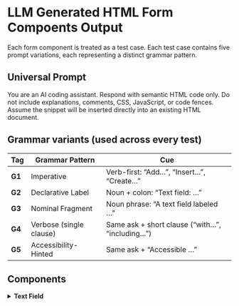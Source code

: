 # LLM Generated HTML Form Compoents Output 
Each form component is treated as a test case.
Each test case contains five prompt variations, each representing a distinct grammar pattern.

## Universal Prompt 
You are an AI coding assistant.
Respond with semantic HTML code only.
Do not include explanations, comments, CSS, JavaScript, or code fences.
Assume the snippet will be inserted directly into an existing HTML document.

## Grammar variants (used across every test)

| Tag    | Grammar Pattern         | Cue                                             |
| ------ | ----------------------- | ----------------------------------------------- |
| **G1** | Imperative              | Verb-first: “Add…”, “Insert…”, “Create…”        |
| **G2** | Declarative Label       | Noun + colon: “Text field: …”                   |
| **G3** | Nominal Fragment        | Noun phrase: “A text field labeled …”           |
| **G4** | Verbose (single clause) | Same ask + short clause (“with…”, “including…”) |
| **G5** | Accessibility-Hinted    | Same ask + “Accessible …”                       |

## Components 

<details>
  <summary><strong>Text Field</strong></summary>

| Model | Variant | Prompt | Output (HTML) | File Link |
|--------|----------|---------|----------------|------------|
| **openai/gpt-5** | G1 | Insert a field to respond to the question “What color is an orange?” | — | [g1.html](outputs/text-field/openai-gpt-5/g1.html) |
| **openai/gpt-5** | G2 | Text field: What color is an orange? | — | [g2.html](outputs/text-field/openai-gpt-5/g2.html) |
| **openai/gpt-5** | G3 | Field: What color is an orange? | — | [g3.html](outputs/text-field/openai-gpt-5/g3.html) |
| **openai/gpt-5** | G4 | Field and label for “What color is an orange?” | — | [g4.html](outputs/text-field/openai-gpt-5/g4.html) |
| **openai/gpt-5** | G5 | Accessible field to answer What color is an orange? | — | [g5.html](outputs/text-field/openai-gpt-5/g5.html) |
| **openai/gpt-5-mini** | G1 | Insert a field to respond to the question “What color is an orange?” | — | [g1.html](outputs/text-field/openai-gpt-5-mini/g1.html) |
| **openai/gpt-5-mini** | G2 | Text field: What color is an orange? | — | [g2.html](outputs/text-field/openai-gpt-5-mini/g2.html) |
| **openai/gpt-5-mini** | G3 | Field: What color is an orange? | — | [g3.html](outputs/text-field/openai-gpt-5-mini/g3.html) |
| **openai/gpt-5-mini** | G4 | Field and label for “What color is an orange?” | — | [g4.html](outputs/text-field/openai-gpt-5-mini/g4.html) |
| **openai/gpt-5-mini** | G5 | Accessible field to answer What color is an orange? | — | [g5.html](outputs/text-field/openai-gpt-5-mini/g5.html) |
| **openai/gpt-4.1-mini** | G1 | Insert a field to respond to the question “What color is an orange?” | — | [g1.html](outputs/text-field/openai-gpt-4.1-mini/g1.html) |
| **openai/gpt-4.1-mini** | G2 | Text field: What color is an orange? | — | [g2.html](outputs/text-field/openai-gpt-4.1-mini/g2.html) |
| **openai/gpt-4.1-mini** | G3 | Field: What color is an orange? | — | [g3.html](outputs/text-field/openai-gpt-4.1-mini/g3.html) |
| **openai/gpt-4.1-mini** | G4 | Field and label for “What color is an orange?” | — | [g4.html](outputs/text-field/openai-gpt-4.1-mini/g4.html) |
| **openai/gpt-4.1-mini** | G5 | Accessible field to answer What color is an orange? | — | [g5.html](outputs/text-field/openai-gpt-4.1-mini/g5.html) |
| **anthropic/claude-sonnet-4.5** | G1 | Insert a field to respond to the question “What color is an orange?” | — | [g1.html](outputs/text-field/anthropic-claude-sonnet-4.5/g1.html) |
| **anthropic/claude-sonnet-4.5** | G2 | Text field: What color is an orange? | — | [g2.html](outputs/text-field/anthropic-claude-sonnet-4.5/g2.html) |
| **anthropic/claude-sonnet-4.5** | G3 | Field: What color is an orange? | — | [g3.html](outputs/text-field/anthropic-claude-sonnet-4.5/g3.html) |
| **anthropic/claude-sonnet-4.5** | G4 | Field and label for “What color is an orange?” | — | [g4.html](outputs/text-field/anthropic-claude-sonnet-4.5/g4.html) |
| **anthropic/claude-sonnet-4.5** | G5 | Accessible field to answer What color is an orange? | — | [g5.html](outputs/text-field/anthropic-claude-sonnet-4.5/g5.html) |
| **anthropic/claude-sonnet-4** | G1 | Insert a field to respond to the question “What color is an orange?” | — | [g1.html](outputs/text-field/anthropic-claude-sonnet-4/g1.html) |
| **anthropic/claude-sonnet-4** | G2 | Text field: What color is an orange? | — | [g2.html](outputs/text-field/anthropic-claude-sonnet-4/g2.html) |
| **anthropic/claude-sonnet-4** | G3 | Field: What color is an orange? | — | [g3.html](outputs/text-field/anthropic-claude-sonnet-4/g3.html) |
| **anthropic/claude-sonnet-4** | G4 | Field and label for “What color is an orange?” | — | [g4.html](outputs/text-field/anthropic-claude-sonnet-4/g4.html) |
| **anthropic/claude-sonnet-4** | G5 | Accessible field to answer What color is an orange? | — | [g5.html](outputs/text-field/anthropic-claude-sonnet-4/g5.html) |
| **anthropic/claude-3.7-sonnet** | G1 | Insert a field to respond to the question “What color is an orange?” | — | [g1.html](outputs/text-field/anthropic-claude-3.7-sonnet/g1.html) |
| **anthropic/claude-3.7-sonnet** | G2 | Text field: What color is an orange? | — | [g2.html](outputs/text-field/anthropic-claude-3.7-sonnet/g2.html) |
| **anthropic/claude-3.7-sonnet** | G3 | Field: What color is an orange? | — | [g3.html](outputs/text-field/anthropic-claude-3.7-sonnet/g3.html) |
| **anthropic/claude-3.7-sonnet** | G4 | Field and label for “What color is an orange?” | — | [g4.html](outputs/text-field/anthropic-claude-3.7-sonnet/g4.html) |
| **anthropic/claude-3.7-sonnet** | G5 | Accessible field to answer What color is an orange? | — | [g5.html](outputs/text-field/anthropic-claude-3.7-sonnet/g5.html) |
| **google/gemini-2.5-pro** | G1 | Insert a field to respond to the question “What color is an orange?” | — | [g1.html](outputs/text-field/google-gemini-2.5-pro/g1.html) |
| **google/gemini-2.5-pro** | G2 | Text field: What color is an orange? | — | [g2.html](outputs/text-field/google-gemini-2.5-pro/g2.html) |
| **google/gemini-2.5-pro** | G3 | Field: What color is an orange? | — | [g3.html](outputs/text-field/google-gemini-2.5-pro/g3.html) |
| **google/gemini-2.5-pro** | G4 | Field and label for “What color is an orange?” | — | [g4.html](outputs/text-field/google-gemini-2.5-pro/g4.html) |
| **google/gemini-2.5-pro** | G5 | Accessible field to answer What color is an orange? | — | [g5.html](outputs/text-field/google-gemini-2.5-pro/g5.html) |
| **google/gemini-2.5-flash** | G1 | Insert a field to respond to the question “What color is an orange?” | — | [g1.html](outputs/text-field/google-gemini-2.5-flash/g1.html) |
| **google/gemini-2.5-flash** | G2 | Text field: What color is an orange? | — | [g2.html](outputs/text-field/google-gemini-2.5-flash/g2.html) |
| **google/gemini-2.5-flash** | G3 | Field: What color is an orange? | — | [g3.html](outputs/text-field/google-gemini-2.5-flash/g3.html) |
| **google/gemini-2.5-flash** | G4 | Field and label for “What color is an orange?” | — | [g4.html](outputs/text-field/google-gemini-2.5-flash/g4.html) |
| **google/gemini-2.5-flash** | G5 | Accessible field to answer What color is an orange? | — | [g5.html](outputs/text-field/google-gemini-2.5-flash/g5.html) |
| **google/gemma-3-12b-it** | G1 | Insert a field to respond to the question “What color is an orange?” | — | [g1.html](outputs/text-field/google-gemma-3-12b-it/g1.html) |
| **google/gemma-3-12b-it** | G2 | Text field: What color is an orange? | — | [g2.html](outputs/text-field/google-gemma-3-12b-it/g2.html) |
| **google/gemma-3-12b-it** | G3 | Field: What color is an orange? | — | [g3.html](outputs/text-field/google-gemma-3-12b-it/g3.html) |
| **google/gemma-3-12b-it** | G4 | Field and label for “What color is an orange?” | — | [g4.html](outputs/text-field/google-gemma-3-12b-it/g4.html) |
| **google/gemma-3-12b-it** | G5 | Accessible field to answer What color is an orange? | — | [g5.html](outputs/text-field/google-gemma-3-12b-it/g5.html) |
| **x-ai/grok-4-fast** | G1 | Insert a field to respond to the question “What color is an orange?” | — | [g1.html](outputs/text-field/x-ai-grok-4-fast/g1.html) |
| **x-ai/grok-4-fast** | G2 | Text field: What color is an orange? | — | [g2.html](outputs/text-field/x-ai-grok-4-fast/g2.html) |
| **x-ai/grok-4-fast** | G3 | Field: What color is an orange? | — | [g3.html](outputs/text-field/x-ai-grok-4-fast/g3.html) |
| **x-ai/grok-4-fast** | G4 | Field and label for “What color is an orange?” | — | [g4.html](outputs/text-field/x-ai-grok-4-fast/g4.html) |
| **x-ai/grok-4-fast** | G5 | Accessible field to answer What color is an orange? | — | [g5.html](outputs/text-field/x-ai-grok-4-fast/g5.html) |
| **x-ai/grok-4** | G1 | Insert a field to respond to the question “What color is an orange?” | — | [g1.html](outputs/text-field/x-ai-grok-4/g1.html) |
| **x-ai/grok-4** | G2 | Text field: What color is an orange? | — | [g2.html](outputs/text-field/x-ai-grok-4/g2.html) |
| **x-ai/grok-4** | G3 | Field: What color is an orange? | — | [g3.html](outputs/text-field/x-ai-grok-4/g3.html) |
| **x-ai/grok-4** | G4 | Field and label for “What color is an orange?” | — | [g4.html](outputs/text-field/x-ai-grok-4/g4.html) |
| **x-ai/grok-4** | G5 | Accessible field to answer What color is an orange? | — | [g5.html](outputs/text-field/x-ai-grok-4/g5.html) |
| **deepseek/deepseek-chat-v3.1** | G1 | Insert a field to respond to the question “What color is an orange?” | — | [g1.html](outputs/text-field/deepseek-deepseek-chat-v3.1/g1.html) |
| **deepseek/deepseek-chat-v3.1** | G2 | Text field: What color is an orange? | — | [g2.html](outputs/text-field/deepseek-deepseek-chat-v3.1/g2.html) |
| **deepseek/deepseek-chat-v3.1** | G3 | Field: What color is an orange? | — | [g3.html](outputs/text-field/deepseek-deepseek-chat-v3.1/g3.html) |
| **deepseek/deepseek-chat-v3.1** | G4 | Field and label for “What color is an orange?” | — | [g4.html](outputs/text-field/deepseek-deepseek-chat-v3.1/g4.html) |
| **deepseek/deepseek-chat-v3.1** | G5 | Accessible field to answer What color is an orange? | — | [g5.html](outputs/text-field/deepseek-deepseek-chat-v3.1/g5.html) |
| **qwen/qwen3-coder-30b-a3b-instruct** | G1 | Insert a field to respond to the question “What color is an orange?” | — | [g1.html](outputs/text-field/qwen-qwen3-coder-30b-a3b-instruct/g1.html) |
| **qwen/qwen3-coder-30b-a3b-instruct** | G2 | Text field: What color is an orange? | — | [g2.html](outputs/text-field/qwen-qwen3-coder-30b-a3b-instruct/g2.html) |
| **qwen/qwen3-coder-30b-a3b-instruct** | G3 | Field: What color is an orange? | — | [g3.html](outputs/text-field/qwen-qwen3-coder-30b-a3b-instruct/g3.html) |
| **qwen/qwen3-coder-30b-a3b-instruct** | G4 | Field and label for “What color is an orange?” | — | [g4.html](outputs/text-field/qwen-qwen3-coder-30b-a3b-instruct/g4.html) |
| **qwen/qwen3-coder-30b-a3b-instruct** | G5 | Accessible field to answer What color is an orange? | — | [g5.html](outputs/text-field/qwen-qwen3-coder-30b-a3b-instruct/g5.html) |
| **qwen/qwen3-coder-480b-a35b** | G1 | Insert a field to respond to the question “What color is an orange?” | — | [g1.html](outputs/text-field/qwen-qwen3-coder-480b-a35b/g1.html) |
| **qwen/qwen3-coder-480b-a35b** | G2 | Text field: What color is an orange? | — | [g2.html](outputs/text-field/qwen-qwen3-coder-480b-a35b/g2.html) |
| **qwen/qwen3-coder-480b-a35b** | G3 | Field: What color is an orange? | — | [g3.html](outputs/text-field/qwen-qwen3-coder-480b-a35b/g3.html) |
| **qwen/qwen3-coder-480b-a35b** | G4 | Field and label for “What color is an orange?” | — | [g4.html](outputs/text-field/qwen-qwen3-coder-480b-a35b/g4.html) |
| **qwen/qwen3-coder-480b-a35b** | G5 | Accessible field to answer What color is an orange? | — | [g5.html](outputs/text-field/qwen-qwen3-coder-480b-a35b/g5.html) |
| **qwen/qwen3-vl-235b-a22b-instruct** | G1 | Insert a field to respond to the question “What color is an orange?” | — | [g1.html](outputs/text-field/qwen-qwen3-vl-235b-a22b-instruct/g1.html) |
| **qwen/qwen3-vl-235b-a22b-instruct** | G2 | Text field: What color is an orange? | — | [g2.html](outputs/text-field/qwen-qwen3-vl-235b-a22b-instruct/g2.html) |
| **qwen/qwen3-vl-235b-a22b-instruct** | G3 | Field: What color is an orange? | — | [g3.html](outputs/text-field/qwen-qwen3-vl-235b-a22b-instruct/g3.html) |
| **qwen/qwen3-vl-235b-a22b-instruct** | G4 | Field and label for “What color is an orange?” | — | [g4.html](outputs/text-field/qwen-qwen3-vl-235b-a22b-instruct/g4.html) |
| **qwen/qwen3-vl-235b-a22b-instruct** | G5 | Accessible field to answer What color is an orange? | — | [g5.html](outputs/text-field/qwen-qwen3-vl-235b-a22b-instruct/g5.html) |
| **z-ai/glm-4.6** | G1 | Insert a field to respond to the question “What color is an orange?” | — | [g1.html](outputs/text-field/z-ai-glm-4.6/g1.html) |
| **z-ai/glm-4.6** | G2 | Text field: What color is an orange? | — | [g2.html](outputs/text-field/z-ai-glm-4.6/g2.html) |
| **z-ai/glm-4.6** | G3 | Field: What color is an orange? | — | [g3.html](outputs/text-field/z-ai-glm-4.6/g3.html) |
| **z-ai/glm-4.6** | G4 | Field and label for “What color is an orange?” | — | [g4.html](outputs/text-field/z-ai-glm-4.6/g4.html) |
| **z-ai/glm-4.6** | G5 | Accessible field to answer What color is an orange? | — | [g5.html](outputs/text-field/z-ai-glm-4.6/g5.html) |
| **z-ai/glm-4.5-air** | G1 | Insert a field to respond to the question “What color is an orange?” | — | [g1.html](outputs/text-field/z-ai-glm-4.5-air/g1.html) |
| **z-ai/glm-4.5-air** | G2 | Text field: What color is an orange? | — | [g2.html](outputs/text-field/z-ai-glm-4.5-air/g2.html) |
| **z-ai/glm-4.5-air** | G3 | Field: What color is an orange? | — | [g3.html](outputs/text-field/z-ai-glm-4.5-air/g3.html) |
| **z-ai/glm-4.5-air** | G4 | Field and label for “What color is an orange?” | — | [g4.html](outputs/text-field/z-ai-glm-4.5-air/g4.html) |
| **z-ai/glm-4.5-air** | G5 | Accessible field to answer What color is an orange? | — | [g5.html](outputs/text-field/z-ai-glm-4.5-air/g5.html) |
| **mistral/mixtral-8x22b** | G1 | Insert a field to respond to the question “What color is an orange?” | — | [g1.html](outputs/text-field/mistral-mixtral-8x22b/g1.html) |
| **mistral/mixtral-8x22b** | G2 | Text field: What color is an orange? | — | [g2.html](outputs/text-field/mistral-mixtral-8x22b/g2.html) |
| **mistral/mixtral-8x22b** | G3 | Field: What color is an orange? | — | [g3.html](outputs/text-field/mistral-mixtral-8x22b/g3.html) |
| **mistral/mixtral-8x22b** | G4 | Field and label for “What color is an orange?” | — | [g4.html](outputs/text-field/mistral-mixtral-8x22b/g4.html) |
| **mistral/mixtral-8x22b** | G5 | Accessible field to answer What color is an orange? | — | [g5.html](outputs/text-field/mistral-mixtral-8x22b/g5.html) |
| **meta/llama-3.1-405b** | G1 | Insert a field to respond to the question “What color is an orange?” | — | [g1.html](outputs/text-field/meta-llama-3.1-405b/g1.html) |
| **meta/llama-3.1-405b** | G2 | Text field: What color is an orange? | — | [g2.html](outputs/text-field/meta-llama-3.1-405b/g2.html) |
| **meta/llama-3.1-405b** | G3 | Field: What color is an orange? | — | [g3.html](outputs/text-field/meta-llama-3.1-405b/g3.html) |
| **meta/llama-3.1-405b** | G4 | Field and label for “What color is an orange?” | — | [g4.html](outputs/text-field/meta-llama-3.1-405b/g4.html) |
| **meta/llama-3.1-405b** | G5 | Accessible field to answer What color is an orange? | — | [g5.html](outputs/text-field/meta-llama-3.1-405b/g5.html) |
| **meta/llama-3.1-70b** | G1 | Insert a field to respond to the question “What color is an orange?” | — | [g1.html](outputs/text-field/meta-llama-3.1-70b/g1.html) |
| **meta/llama-3.1-70b** | G2 | Text field: What color is an orange? | — | [g2.html](outputs/text-field/meta-llama-3.1-70b/g2.html) |
| **meta/llama-3.1-70b** | G3 | Field: What color is an orange? | — | [g3.html](outputs/text-field/meta-llama-3.1-70b/g3.html) |
| **meta/llama-3.1-70b** | G4 | Field and label for “What color is an orange?” | — | [g4.html](outputs/text-field/meta-llama-3.1-70b/g4.html) |
| **meta/llama-3.1-70b** | G5 | Accessible field to answer What color is an orange? | — | [g5.html](outputs/text-field/meta-llama-3.1-70b/g5.html) |

</details>
